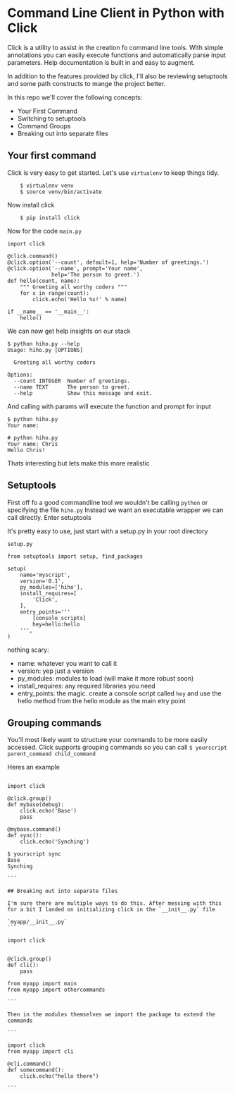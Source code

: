 # Command Line Client in Python with Click

Click is a utility to assist in the creation fo command line tools. With simple annotations you can easily execute functions and automatically parse input parameters. Help documentation is built in and easy to augment. 

In addition to the features provided by click, I'll also be reviewing setuptools and some path constructs to mange the project better. 

In this repo we'll cover the following concepts:

- Your First Command
- Switching to setuptools
- Command Groups
- Breaking out into separate files


## Your first command

Click is very easy to get started. Let's use `virtualenv` to keep things tidy. 

```
    $ virtualenv venv
    $ source venv/bin/activate
```

Now install click

```
    $ pip install click
```

Now for the code
`main.py`
```
import click

@click.command()
@click.option('--count', default=1, help='Number of greetings.')
@click.option('--name', prompt='Your name',
              help='The person to greet.')
def hello(count, name):
    """ Greeting all worthy coders """
    for x in range(count):
        click.echo('Hello %s!' % name)

if __name__ == '__main__':
    hello()
```

We can now get help insights on our stack

```
$ python hiho.py --help
Usage: hiho.py [OPTIONS]

  Greeting all worthy coders

Options:
  --count INTEGER  Number of greetings.
  --name TEXT      The person to greet.
  --help           Show this message and exit.
  ```

And calling with params will execute the function and prompt for input

```
$ python hiho.py
Your name:
```

```
# python hiho.py
Your name: Chris
Hello Chris!
```

Thats interesting but lets make this more realistic

## Setuptools
First off fo a good commandline tool we wouldn't be calling `python` or specifying the file `hiho.py` Instead we want an executable wrapper we can call directly. Enter setuptools

It's pretty easy to use, just start with a setup.py in your root directory

`setup.py`
```
from setuptools import setup, find_packages

setup(
    name='myscript',
    version='0.1',
    py_modules=['hiho'],
    install_requires=[
        'Click',
    ],
    entry_points='''
        [console_scripts]
        hey=hello:hello
    ''',
)

```

nothing scary:
- name: whatever you want to call it
- version: yep just a version
- py_modules: modules to load (will make it more robust soon)
- install_requires: any required libraries you need
- entry_points: the magic. create a console script called `hey` and use the hello method from the hello module as the main etry point


## Grouping commands

You'll most likely want to structure your commands to be more easily accessed. Click supports grouping commands so you can call `$ yourscript parent_command child_command`

Heres an example

```

import click

@click.group()
def mybase(debug):
    click.echo('Base')
    pass

@mybase.command()
def sync():
    click.echo('Synching')

```

````
$ yourscript sync
Base
Synching

```

## Breaking out into separate files

I'm sure there are multiple ways to do this. After messing with this for a bit I landed on initializing click in the `__init__.py` file

`myapp/__init__.py`
```

import click


@click.group()
def cli():
    pass

from myapp import main
from myapp import othercommands

```

Then in the modules themselves we import the package to extend the commands

```

import click
from myapp import cli

@cli.command()
def somecommand():
    click.echo("hello there")

```
